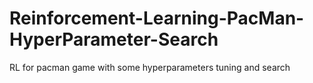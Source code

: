 # Reinforcement-Learning-PacMan-HyperParameter-Search
 RL for pacman game with some hyperparameters tuning and search 
